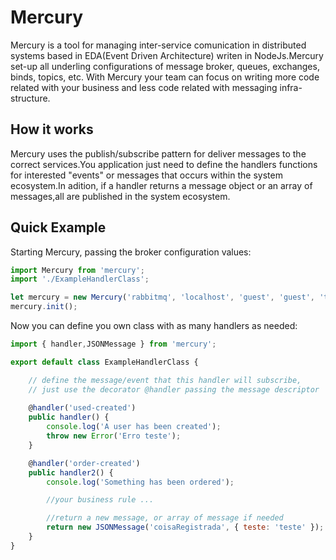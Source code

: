 # Mercury
Mercury is a tool for managing inter-service comunication in distributed systems based in EDA(Event Driven Architecture) 
writen in NodeJs.Mercury set-up all underling configurations of message broker, queues, exchanges, binds, topics, etc.
With Mercury your team can focus on writing more code related with your business and less 
code related with messaging infra-structure.

## How it works
Mercury uses the publish/subscribe pattern for deliver messages to the correct services.You application just need to 
define the handlers functions for interested "events" or messages that occurs within the system ecosystem.In adition, 
if a handler returns a message object or an array of messages,all are published in the system ecosystem.  


## Quick Example

Starting Mercury, passing the broker configuration values: 
```javascript
import Mercury from 'mercury';
import './ExampleHandlerClass';

let mercury = new Mercury('rabbitmq', 'localhost', 'guest', 'guest', 'testApp', 'testService');
mercury.init();

```
Now you can define you own class with as many handlers as needed:

```javascript
import { handler,JSONMessage } from 'mercury';

export default class ExampleHandlerClass {

    // define the message/event that this handler will subscribe, 
    // just use the decorator @handler passing the message descriptor
    
    @handler('used-created')
    public handler() {
        console.log('A user has been created');
        throw new Error('Erro teste');
    }

    @handler('order-created')
    public handler2() {
        console.log('Something has been ordered');

        //your business rule ...

        //return a new message, or array of message if needed
        return new JSONMessage('coisaRegistrada', { teste: 'teste' }); 
    }
}
```

